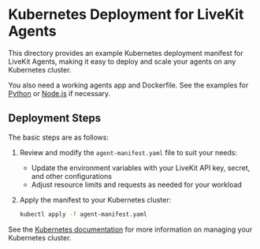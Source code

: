 # Kubernetes Deployment for LiveKit Agents

This directory provides an example Kubernetes deployment manifest for LiveKit Agents, making it easy to deploy and scale your agents on any Kubernetes cluster.

You also need a working agents app and Dockerfile. See the examples for [Python](/python-agent-example-app) or [Node.js](/node-agent-example-docker) if necessary.

## Deployment Steps

The basic steps are as follows:

1. Review and modify the `agent-manifest.yaml` file to suit your needs:
   - Update the environment variables with your LiveKit API key, secret, and other configurations
   - Adjust resource limits and requests as needed for your workload

2. Apply the manifest to your Kubernetes cluster:
   ```bash
   kubectl apply -f agent-manifest.yaml
   ```

See the [Kubernetes documentation](https://kubernetes.io/docs/home/) for more information on managing your Kubernetes cluster.